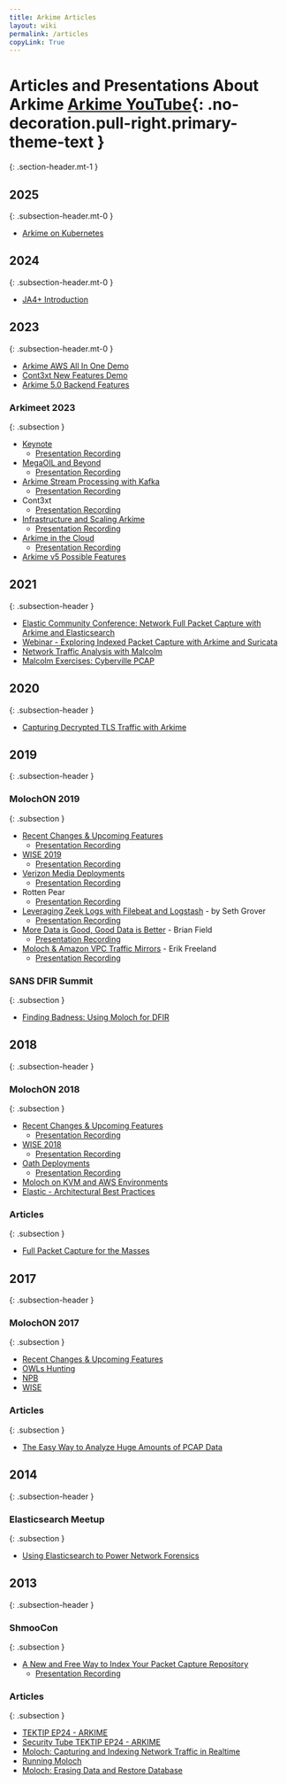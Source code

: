 ```yaml
---
title: Arkime Articles
layout: wiki
permalink: /articles
copyLink: True
---
```


<div class="full-height-and-width-container with-footer p-3" markdown="1">

# Articles and Presentations About Arkime [Arkime YouTube<span class="fa fa-youtube-play ml-2 mr-1"></span>](https://www.youtube.com/channel/UCCtFDN7jSW_Np6i0Z_B6t8Q/videos){: .no-decoration.pull-right.primary-theme-text }
{: .section-header.mt-1 }

## 2025
{: .subsection-header.mt-0 }
* [Arkime on Kubernetes](https://youtu.be/JDfNFf79-9k)

## 2024
{: .subsection-header.mt-0 }

* [JA4+ Introduction](https://youtu.be/b1c7xxe6ouM)

## 2023
{: .subsection-header.mt-0 }

* [Arkime AWS All In One Demo](https://youtu.be/2r1bYg0GLSg)
* [Cont3xt New Features Demo](https://youtu.be/1OoHQDDJYmQ)
* [Arkime 5.0 Backend Features](https://youtu.be/5Tc4B4cahhc)

### Arkimeet 2023
{: .subsection }

* [Keynote](/assets/Arkimeet2023-Keynote.pdf)
  * [Presentation Recording](https://youtu.be/QYFNBTP52nA)
* [MegaOIL and Beyond](/assets/Arkimeet2023-Generic.pdf)
  * [Presentation Recording](https://youtu.be/LgulnP625Jk)
* [Arkime Stream Processing with Kafka](/assets/Arkimeet2023-Arkime-Kafka.pdf)
  * [Presentation Recording](https://youtu.be/FhNQwTyg218)
* Cont3xt
  * [Presentation Recording](https://youtu.be/JO7gep5QgMI)
* [Infrastructure and Scaling Arkime](/assets/Arkimeet2023-InfrastructureandScalingArkime.pdf)
  * [Presentation Recording](https://youtu.be/jcoNgWtTiuU)
* [Arkime in the Cloud](/assets/Arkimeet2023-ArkimeInTheCloud.pdf)
  * [Presentation Recording](https://youtu.be/JXFN3zR6-2k)
* [Arkime v5 Possible Features](/assets/Arkimeet2023-v5.pdf)

## 2021
{: .subsection-header }

* [Elastic Community Conference: Network Full Packet Capture with Arkime and Elasticsearch](https://www.youtube.com/watch?v=8MyzPR_CCa0)
* [Webinar - Exploring Indexed Packet Capture with Arkime and Suricata](https://www.youtube.com/watch?v=sQuams8vC3Q)
* [Network Traffic Analysis with Malcolm](https://www.youtube.com/watch?v=4tkho3OSzdo)
* [Malcolm Exercises: Cyberville PCAP](https://www.youtube.com/watch?v=6LvyvuAbNWI)

## 2020
{: .subsection-header }

* [Capturing Decrypted TLS Traffic with Arkime](https://netresec.com/?b=20C3247)

## 2019
{: .subsection-header }

### MolochON 2019
{: .subsection }

* [Recent Changes & Upcoming Features](/assets/ArkimeON2019RecentChanges.pdf)
  * [Presentation Recording](https://youtu.be/GiyXluzBYjU)
* [WISE 2019](/assets/ArkimeON2019WISE.pdf)
  * [Presentation Recording](https://youtu.be/gUsQXXyMZPA)
* [Verizon Media Deployments](/assets/ArkimeON2019VMDeployment.pdf)
  * [Presentation Recording](https://youtu.be/0P11azuaCXA)
* Rotten Pear
  * [Presentation Recording](https://www.youtube.com/watch?v=7R7gVKIkK4k)
* [Leveraging Zeek Logs with Filebeat and Logstash](/assets/ArkimeON2019ZeekLogstashMalcolm.pdf) - by Seth Grover
  * [Presentation Recording](https://youtu.be/wcEuYKvFMdE)
* [More Data is Good, Good Data is Better](/assets/ArkimeON2019GoodDataBetter.pdf) - Brian Field
  * [Presentation Recording](https://youtu.be/EQ2lOpZ9DRA)
* [Moloch & Amazon VPC Traffic Mirrors](/assets/ArkimeON2019NubevaAWSMirroring.pdf) - Erik Freeland
  * [Presentation Recording](https://youtu.be/pm9OB2epec0)

### SANS DFIR Summit
{: .subsection }
* [Finding Badness: Using Moloch for DFIR](https://www.youtube.com/watch?v=0Sny6prUCas)

## 2018
{: .subsection-header }

### MolochON 2018
{: .subsection }

* [Recent Changes & Upcoming Features](/assets/ArkimeON2018RecentChanges.pdf)
  * [Presentation Recording](https://youtu.be/yxS9f4j-SKI)
* [WISE 2018](/assets/ArkimeON2018WISE.pdf)
  * [Presentation Recording](hhttps://youtu.be/d2CYlOISOmI)
* [Oath Deployments](/assets/ArkimeON2018OathDeployment.pdf)
  * [Presentation Recording](https://youtu.be/-wH_OWR2g9I)
* [Moloch on KVM and AWS Environments](/assets/ArkimeOn2018VirtualizedAndAWS.pdf)
* [Elastic - Architectural Best Practices](/assets/ArkimeON2018Elastic.pptx)

### Articles
{: .subsection }

* [Full Packet Capture for the Masses](https://2018.pass-the-salt.org/files/talks/10-full-packets-capture-for-the-masses.pdf)

## 2017
{: .subsection-header }

### MolochON 2017
{: .subsection }

* [Recent Changes & Upcoming Features](/assets/ArkimeON2017RecentChanges.pptx)
* [OWLs Hunting](/assets/ArkimeON2017OWLsHunting.pptx)
* [NPB](/assets/ArkimeON2017NPB.pptx)
* [WISE](/assets/ArkimeON2017WISE.pptx)

### Articles
{: .subsection }

* [The Easy Way to Analyze Huge Amounts of PCAP Data](https://isc.sans.edu/forums/diary/The+easy+way+to+analyze+huge+amounts+of+PCAP+data/22876/)

## 2014
{: .subsection-header }

### Elasticsearch Meetup
{: .subsection }

* [Using Elasticsearch to Power Network Forensics](/assets/ESMeetup2014Arkime.pptx)

## 2013
{: .subsection-header }

### ShmooCon
{: .subsection }

* [A New and Free Way to Index Your Packet Capture Repository](/assets/ShmooCon2013Arkime.pdf)
  * [Presentation Recording](https://www.youtube.com/watch?v=LNZymkTeY2o)

### Articles
{: .subsection }

* [TEKTIP EP24 - ARKIME](http://www.tekdefense.com/news/2013/3/10/tektip-ep24-moloch.html)
* [Security Tube TEKTIP EP24 - ARKIME](http://www.securitytube.net/video/7108)
* [Moloch: Capturing and Indexing Network Traffic in Realtime](http://blog.alejandronolla.com/2013/04/06/moloch-capturing-and-indexing-network-traffic-in-realtime/)
* [Running Moloch](http://www.rsreese.com/running-moloch/)
* [Moloch: Erasing Data and Restore Database](http://blog.alejandronolla.com/2013/05/29/moloch-erasing-data-and-restore-database/)

</div>
